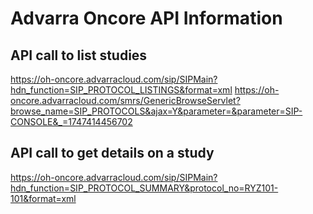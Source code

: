 # Advarra Oncore API Information
## API call to list studies
https://oh-oncore.advarracloud.com/sip/SIPMain?hdn_function=SIP_PROTOCOL_LISTINGS&format=xml
https://oh-oncore.advarracloud.com/smrs/GenericBrowseServlet?browse_name=SIP_PROTOCOLS&ajax=Y&parameter=&parameter=SIP-CONSOLE&_=1747414456702



## API call to get details on a study
https://oh-oncore.advarracloud.com/sip/SIPMain?hdn_function=SIP_PROTOCOL_SUMMARY&protocol_no=RYZ101-101&format=xml